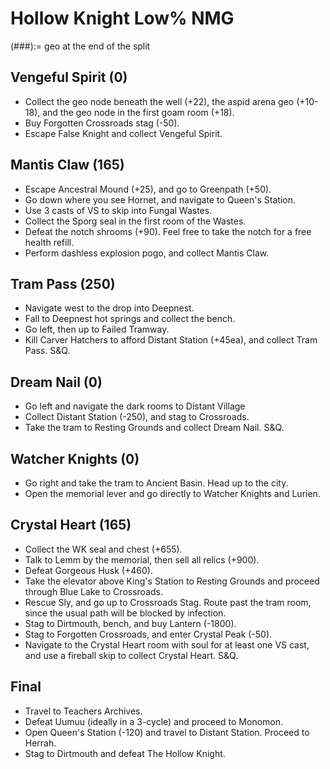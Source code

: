 # Hollow Knight Low% NMG
(###):= geo at the end of the split

## Vengeful Spirit (0)
- Collect the geo node beneath the well (+22), the aspid arena geo (+10-18), and the geo node in the first goam room (+18).
- Buy Forgotten Crossroads stag (-50).
- Escape False Knight and collect Vengeful Spirit.
## Mantis Claw (165)
- Escape Ancestral Mound (+25), and go to Greenpath (+50).
- Go down where you see Hornet, and navigate to Queen's Station.
- Use 3 casts of VS to skip into Fungal Wastes.
- Collect the Sporg seal in the first room of the Wastes.
- Defeat the notch shrooms (+90). Feel free to take the notch for a free health refill.
- Perform dashless explosion pogo, and collect Mantis Claw.
## Tram Pass (250)
- Navigate west to the drop into Deepnest.
- Fall to Deepnest hot springs and collect the bench.
- Go left, then up to Failed Tramway.
- Kill Carver Hatchers to afford Distant Station (+45ea), and collect Tram Pass. S&Q.
## Dream Nail (0)
- Go left and navigate the dark rooms to Distant Village
- Collect Distant Station (-250), and stag to Crossroads.
- Take the tram to Resting Grounds and collect Dream Nail. S&Q.
## Watcher Knights (0)
- Go right and take the tram to Ancient Basin. Head up to the city.
- Open the memorial lever and go directly to Watcher Knights and Lurien.
## Crystal Heart (165)
- Collect the WK seal and chest (+655).
- Talk to Lemm by the memorial, then sell all relics (+900).
- Defeat Gorgeous Husk (+460).
- Take the elevator above King's Station to Resting Grounds and proceed through Blue Lake to Crossroads.
- Rescue Sly, and go up to Crossroads Stag. Route past the tram room, since the usual path will be blocked by infection.
- Stag to Dirtmouth, bench, and buy Lantern (-1800).
- Stag to Forgotten Crossroads, and enter Crystal Peak (-50).
- Navigate to the Crystal Heart room with soul for at least one VS cast, and use a fireball skip to collect Crystal Heart. S&Q.
## Final
- Travel to Teachers Archives.
- Defeat Uumuu (ideally in a 3-cycle) and proceed to Monomon.
- Open Queen's Station (-120) and travel to Distant Station. Proceed to Herrah.
- Stag to Dirtmouth and defeat The Hollow Knight.
